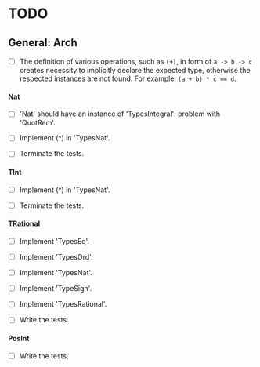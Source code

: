 # TODO

## General: Arch

- [ ] The definition of various operations, such as `(+)`, in form of `a -> b -> c`
      creates necessity to implicitly declare the expected type, otherwise the respected
      instances are not found. For example: `(a + b) * c == d`.


#### Nat

- [ ] 'Nat' should have an instance of 'TypesIntegral': problem with 'QuotRem'.
- [ ] Implement (^) in 'TypesNat'.
- [ ] Terminate the tests.


#### TInt

- [ ] Implement (^) in 'TypesNat'.
- [ ] Terminate the tests.


#### TRational

- [ ] Implement 'TypesEq'.
- [ ] Implement 'TypesOrd'.
- [ ] Implement 'TypesNat'.
- [ ] Implement 'TypeSign'.
- [ ] Implement 'TypesRational'.

- [ ] Write the tests.

#### PosInt

- [ ] Write the tests.

